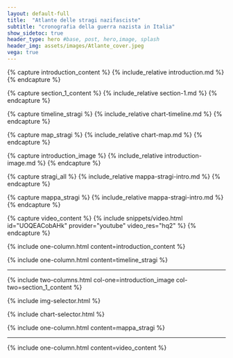 ```yaml
---
layout: default-full
title:  "Atlante delle stragi nazifasciste"
subtitle: "cronografia della guerra nazista in Italia"
show_sidetoc: true
header_type: hero #base, post, hero,image, splash
header_img: assets/images/Atlante_cover.jpeg
vega: true
---
```


[//]: # (variables section)
{% capture introduction_content %}
{% include_relative introduction.md %}
{% endcapture %}

{% capture section_1_content %}
{% include_relative section-1.md %}
{% endcapture %}

{% capture timeline_stragi %}
{% include_relative chart-timeline.md %}
{% endcapture %}

{% capture map_stragi %}
{% include_relative chart-map.md %}
{% endcapture %}

{% capture introduction_image %}
{% include_relative introduction-image.md %}
{% endcapture %}

{% capture stragi_all %}
{% include_relative mappa-stragi-intro.md %}
{% endcapture %}

{% capture mappa_stragi %}
{% include_relative mappa-stragi-intro.md %}
{% endcapture %}

{% capture video_content %}
{% include snippets/video.html id="UOQEACobAHk" provider="youtube" video_res="hq2" %}
{% endcapture %}

[//]: # (Include section)
{% include one-column.html content=introduction_content %}

{% include one-column.html content=timeline_stragi %}
<hr>
{% include two-columns.html col-one=introduction_image col-two=section_1_content %}

{% include img-selector.html %}

{% include chart-selector.html %}

{% include one-column.html content=mappa_stragi %}
<hr>


{% include one-column.html content=video_content %}

